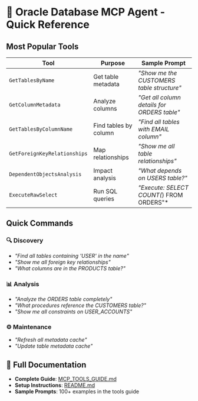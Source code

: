 # 🚀 Oracle Database MCP Agent - Quick Reference

## Most Popular Tools

| Tool | Purpose | Sample Prompt |
|------|---------|---------------|
| `GetTablesByName` | Get table metadata | *"Show me the CUSTOMERS table structure"* |
| `GetColumnMetadata` | Analyze columns | *"Get all column details for ORDERS table"* |
| `GetTablesByColumnName` | Find tables by column | *"Find all tables with EMAIL column"* |
| `GetForeignKeyRelationships` | Map relationships | *"Show me all table relationships"* |
| `DependentObjectsAnalysis` | Impact analysis | *"What depends on USERS table?"* |
| `ExecuteRawSelect` | Run SQL queries | *"Execute: SELECT COUNT(*) FROM ORDERS"* |

## Quick Commands

### 🔍 Discovery
- *"Find all tables containing 'USER' in the name"*
- *"Show me all foreign key relationships"*
- *"What columns are in the PRODUCTS table?"*

### 📊 Analysis  
- *"Analyze the ORDERS table completely"*
- *"What procedures reference the CUSTOMERS table?"*
- *"Show me all constraints on USER_ACCOUNTS"*

### ⚙️ Maintenance
- *"Refresh all metadata cache"*
- *"Update table metadata cache"*

## 📖 Full Documentation
- **Complete Guide**: [MCP_TOOLS_GUIDE.md](MCP_TOOLS_GUIDE.md)
- **Setup Instructions**: [README.md](README.md)
- **Sample Prompts**: 100+ examples in the tools guide
